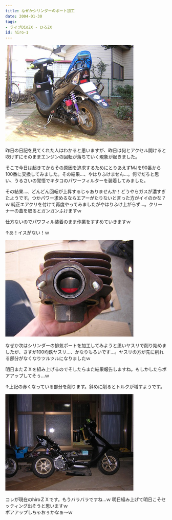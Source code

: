 ```yaml
---
title: なぜかシリンダーのポート加工
date: 2004-01-30
tags:
- ライブDioZX - ひろZX
id: hiro-1
---
```



<div class="center spacing"><img alt="" src="/photo/diary/2004.01.30_zx1.jpg" width="400" height="300"></div>
<p class="sentence">昨日の日記を見てくれた人はわかると思いますが、昨日は何とアクセル開けると吹けずにそのままエンジンの回転が落ちていく現象が起きました。</p>
<p class="sentence">そこで今日は起きてからその原因を追求するためにとりあえずMJを90番から100番に交換してみました。その結果...、やはりふけません...。何でだろと思い、うるさいの覚悟でキタコのパワーフィルターを装着してみました。</p>
<p class="sentence">その結果...、どんどん回転が上昇するじゃありませんか！どうやらガスが濃すぎたようです。つかパワー求めるならエアーがたりないと言った方がイイのかな？ｗ 純正エアクリを付けて再度やってみましたがやはりふけ上がらず...。クリーナーの蓋を取るとガンガンふけますｗ</p>
<p class="sentence">仕方ないのでパワフィル装着のまま作業をすすめていきますｗ</p>
<p class="sentence spacing10">↑あ！イスがない！ｗ </p>
<div class="center spacing"><img alt="" src="/photo/diary/2004.01.30_zx2.jpg" width="400" height="300"></div>
<p class="sentence">なぜか次はシリンダーの排気ポートを加工してみようと思いヤスリで削り始めましたが、さすが100均鉄ヤスリ...、かなりもろいです...。ヤスリの方が先に削れる部分がなくなりツルツルになりましたｗ</p>
<p class="sentence">明日またＺＸを組み上げるのでそしたらまた結果報告しますね。もしかしたらボアアップしてそぅ...ｗ</p>
<p class="sentence spacing10">↑上記の赤くなっている部分を削ります。斜めに削るとトルクが増すようです。</p>
<div class="center spacing"><img alt="" src="/photo/diary/2004.01.30_zx3.jpg" width="400" height="300"></div>
<p class="sentence">コレが現在のhiroＺＸです。もうバラバラですね...ｗ 明日組み上げて明日こそセッティング出そうと思いますｗ<br>ボアアップしちゃおぅかなぁ～ｗ </p>
